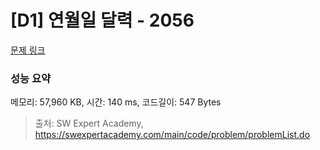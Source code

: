 # [D1] 연월일 달력 - 2056 

[문제 링크](https://swexpertacademy.com/main/code/problem/problemDetail.do?contestProbId=AV5QLkdKAz4DFAUq) 

### 성능 요약

메모리: 57,960 KB, 시간: 140 ms, 코드길이: 547 Bytes



> 출처: SW Expert Academy, https://swexpertacademy.com/main/code/problem/problemList.do